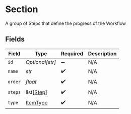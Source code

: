 # Section

A group of Steps that define the progress of the Workflow


## Fields

| Field                                       | Type                                        | Required                                    | Description                                 |
| ------------------------------------------- | ------------------------------------------- | ------------------------------------------- | ------------------------------------------- |
| `id`                                        | *Optional[str]*                             | :heavy_minus_sign:                          | N/A                                         |
| `name`                                      | *str*                                       | :heavy_check_mark:                          | N/A                                         |
| `order`                                     | *float*                                     | :heavy_check_mark:                          | N/A                                         |
| `steps`                                     | list[[Step](../../models/shared/step.md)]   | :heavy_check_mark:                          | N/A                                         |
| `type`                                      | [ItemType](../../models/shared/itemtype.md) | :heavy_check_mark:                          | N/A                                         |